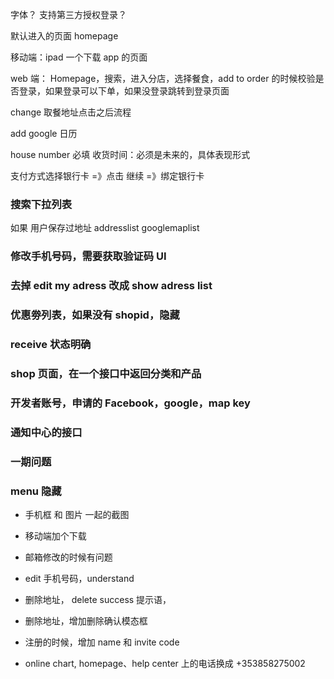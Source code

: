 字体？
支持第三方授权登录？

默认进入的页面 homepage

移动端：ipad 一个下载 app 的页面

web 端：
Homepage，搜索，进入分店，选择餐食，add to order 的时候校验是否登录，如果登录可以下单，如果没登录跳转到登录页面

change 取餐地址点击之后流程

add google 日历

house number 必填
收货时间：必须是未来的，具体表现形式

支付方式选择银行卡 =》点击 继续 =》绑定银行卡

### 搜索下拉列表

如果 用户保存过地址
addresslist
googlemaplist

### 修改手机号码，需要获取验证码 UI

### 去掉 edit my adress 改成 show adress list

### 优惠劵列表，如果没有 shopid，隐藏

### receive 状态明确

### shop 页面，在一个接口中返回分类和产品

### 开发者账号，申请的 Facebook，google，map key

### 通知中心的接口

### 一期问题

### menu 隐藏

- 手机框 和 图片 一起的截图

- 移动端加个下载

- 邮箱修改的时候有问题

- edit 手机号码，understand

- 删除地址， delete success 提示语，

- 删除地址，增加删除确认模态框

- 注册的时候，增加 name 和 invite code

- online chart, homepage、help center 上的电话换成 +353858275002
